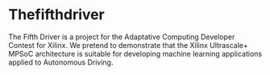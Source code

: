 # Thefifthdriver
The Fifth Driver is a project for the Adaptative Computing Developer Contest for Xilinx. We pretend to demonstrate that the Xilinx Ultrascale+ MPSoC architecture is suitable for developing machine learning applications applied to Autonomous Driving.
